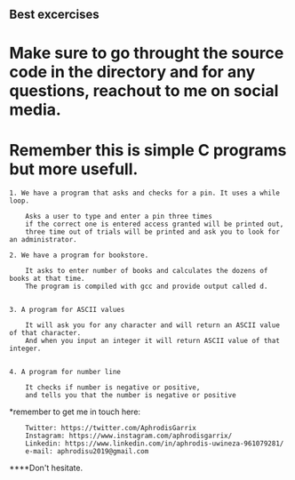 ## Best excercises

# Make sure to go throught the source code in the directory and for any questions, reachout to me on social media.
# Remember this is simple C programs but more usefull.

	1. We have a program that asks and checks for a pin. It uses a while loop.

		Asks a user to type and enter a pin three times 
		if the correct one is entered access granted will be printed out, 
		three time out of trials will be printed and ask you to look for an administrator.

	2. We have a program for bookstore.

		It asks to enter number of books and calculates the dozens of books at that time.
		The program is compiled with gcc and provide output called d.  


	3. A program for ASCII values

		It will ask you for any character and will return an ASCII value of that character.
		And when you input an integer it will return ASCII value of that integer.


	4. A program for number line

		It checks if number is negative or positive,
		and tells you that the number is negative or positive


*remember to get me in touch here:

		Twitter: https://twitter.com/AphrodisGarrix
		Instagram: https://www.instagram.com/aphrodisgarrix/
		Linkedin: https://www.linkedin.com/in/aphrodis-uwineza-961079281/
		e-mail: aphrodisu2019@gmail.com

****Don't hesitate.	
